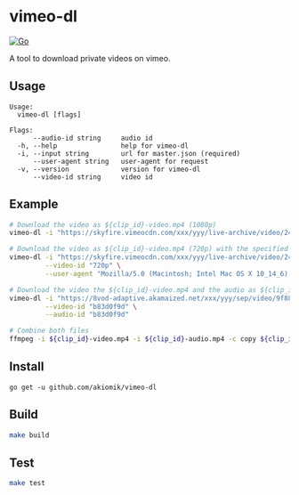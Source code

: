 vimeo-dl
========

[![Go](https://github.com/akiomik/vimeo-dl/workflows/Go/badge.svg?branch=master)](https://github.com/akiomik/vimeo-dl/actions?query=workflow%3AGo)

A tool to download private videos on vimeo.

## Usage

```
Usage:
  vimeo-dl [flags]

Flags:
      --audio-id string     audio id
  -h, --help                help for vimeo-dl
  -i, --input string        url for master.json (required)
      --user-agent string   user-agent for request
  -v, --version             version for vimeo-dl
      --video-id string     video id
```

## Example

```sh
# Download the video as ${clip_id}-video.mp4 (1080p)
vimeo-dl -i "https://skyfire.vimeocdn.com/xxx/yyy/live-archive/video/240p,360p,540p,720p,1080p/master.json?base64_init=1&query_string_ranges=1"
```

```sh
# Download the video as ${clip_id}-video.mp4 (720p) with the specified user-agent
vimeo-dl -i "https://skyfire.vimeocdn.com/xxx/yyy/live-archive/video/240p,360p,540p,720p,1080p/master.json?base64_init=1&query_string_ranges=1" \
         --video-id "720p" \
         --user-agent "Mozilla/5.0 (Macintosh; Intel Mac OS X 10_14_6) AppleWebKit/537.36 (KHTML, like Gecko) Chrome/84.0.4147.89 Safari/537.36"
```

```sh
# Download the video the ${clip_id}-video.mp4 and the audio as ${clip_id}-audio.mp4
vimeo-dl -i "https://8vod-adaptive.akamaized.net/xxx/yyy/sep/video/9f88d1ff,b83d0f9d,da44206b,f34fd50d,f9ebc26f/master.json?base64_init=1" \
         --video-id "b83d0f9d" \
         --audio-id "b83d0f9d"

# Combine both files
ffmpeg -i ${clip_id}-video.mp4 -i ${clip_id}-audio.mp4 -c copy ${clip_id}.mp4
```

## Install

```
go get -u github.com/akiomik/vimeo-dl
```

## Build

```sh
make build
```

## Test

```sh
make test
```
